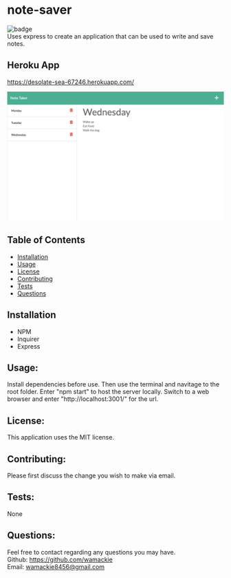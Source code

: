 # note-saver
![badge](https://img.shields.io/badge/license-MIT-yellowgreen)<br>
Uses express to create an application that can be used to write and save notes.
    
## Heroku App
https://desolate-sea-67246.herokuapp.com/


![Alt text](/public/assets/images/screenshot.png?raw=true "screenshot")


## Table of Contents
* [Installation](#installation)
* [Usage](#usage)
* [License](#license)
* [Contributing](#contributing)
* [Tests](#tests)
* [Questions](#questions)
    
## Installation
* NPM
* Inquirer
* Express
    
## Usage:
Install dependencies before use. Then use the terminal and navitage to the root folder. Enter "npm start" to host the server locally. Switch to a web browser and enter "http://localhost:3001/" for the url. 
    
## License:
This application uses the MIT license.
    
## Contributing:
Please first discuss the change you wish to make via email.
    
## Tests:
None
    
## Questions:
Feel free to contact regarding any questions you may have.<br>
Github: https://github.com/wamackie<br>
Email: wamackie8456@gmail.com
